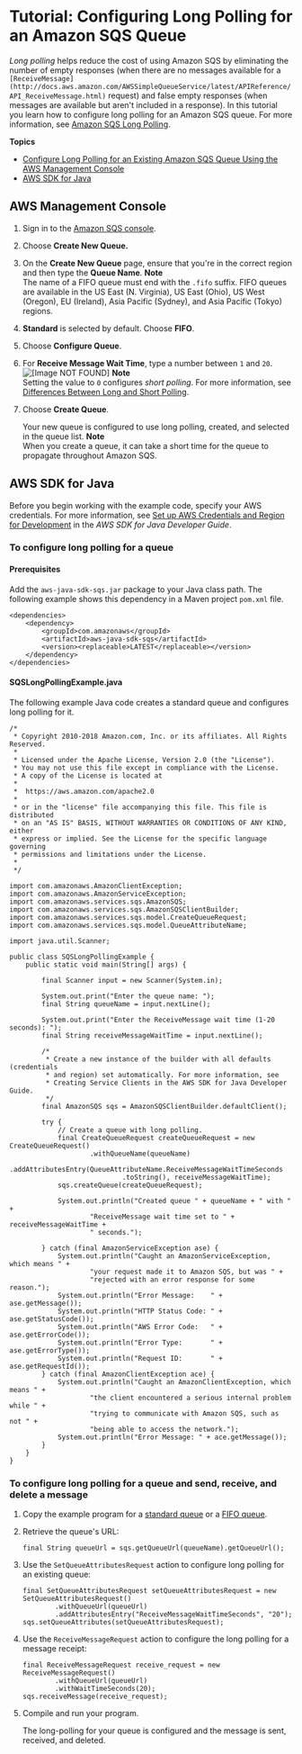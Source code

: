 # Tutorial: Configuring Long Polling for an Amazon SQS Queue<a name="sqs-configure-long-polling-for-queue"></a>

*Long polling* helps reduce the cost of using Amazon SQS by eliminating the number of empty responses \(when there are no messages available for a `[ReceiveMessage](http://docs.aws.amazon.com/AWSSimpleQueueService/latest/APIReference/API_ReceiveMessage.html)` request\) and false empty responses \(when messages are available but aren't included in a response\)\. In this tutorial you learn how to configure long polling for an Amazon SQS queue\. For more information, see [Amazon SQS Long Polling](sqs-long-polling.md)\.

**Topics**
+ [Configure Long Polling for an Existing Amazon SQS Queue Using the AWS Management Console](#sqs-configure-long-polling-for-queue-console)
+ [AWS SDK for Java](#configure-long-polling-for-queue-java)

## AWS Management Console<a name="sqs-configure-long-polling-for-queue-console"></a>

1. Sign in to the [Amazon SQS console](https://console.aws.amazon.com/sqs/)\.

1. Choose **Create New Queue\.**

1. On the **Create New Queue** page, ensure that you're in the correct region and then type the **Queue Name**\.
**Note**  
The name of a FIFO queue must end with the `.fifo` suffix\. FIFO queues are available in the US East \(N\. Virginia\), US East \(Ohio\), US West \(Oregon\), EU \(Ireland\), Asia Pacific \(Sydney\), and Asia Pacific \(Tokyo\) regions\.

1. **Standard** is selected by default\. Choose **FIFO**\.

1. Choose **Configure Queue**\.

1. For **Receive Message Wait Time**, type a number between `1` and `20`\.  
![\[Image NOT FOUND\]](http://docs.aws.amazon.com/AWSSimpleQueueService/latest/SQSDeveloperGuide/images/sqs-tutorials-configuring-long-polling.png)
**Note**  
Setting the value to `0` configures *short polling*\. For more information, see [Differences Between Long and Short Polling](sqs-long-polling.md#sqs-short-long-polling-differences)\.

1. Choose **Create Queue**\.

   Your new queue is configured to use long polling, created, and selected in the queue list\.
**Note**  
When you create a queue, it can take a short time for the queue to propagate throughout Amazon SQS\.

## AWS SDK for Java<a name="configure-long-polling-for-queue-java"></a>

Before you begin working with the example code, specify your AWS credentials\. For more information, see [Set up AWS Credentials and Region for Development](http://docs.aws.amazon.com/sdk-for-java/v1/developer-guide/setup-credentials.html) in the *AWS SDK for Java Developer Guide*\.

### To configure long polling for a queue<a name="configure-long-polling-for-queue-java-api"></a>

#### Prerequisites<a name="configure-long-polling-for-queue-java-api-prerequisites"></a>

Add the `aws-java-sdk-sqs.jar` package to your Java class path\. The following example shows this dependency in a Maven project `pom.xml` file\.

```
<dependencies>
    <dependency>
        <groupId>com.amazonaws</groupId>
        <artifactId>aws-java-sdk-sqs</artifactId>
        <version><replaceable>LATEST</replaceable></version>
    </dependency>
</dependencies>
```

#### SQSLongPollingExample\.java<a name="configure-long-polling-example-java-code"></a>

The following example Java code creates a standard queue and configures long polling for it\.

```
/*
 * Copyright 2010-2018 Amazon.com, Inc. or its affiliates. All Rights Reserved.
 *
 * Licensed under the Apache License, Version 2.0 (the "License").
 * You may not use this file except in compliance with the License.
 * A copy of the License is located at
 *
 *  https://aws.amazon.com/apache2.0
 *
 * or in the "license" file accompanying this file. This file is distributed
 * on an "AS IS" BASIS, WITHOUT WARRANTIES OR CONDITIONS OF ANY KIND, either
 * express or implied. See the License for the specific language governing
 * permissions and limitations under the License.
 *
 */
						
import com.amazonaws.AmazonClientException;
import com.amazonaws.AmazonServiceException;
import com.amazonaws.services.sqs.AmazonSQS;
import com.amazonaws.services.sqs.AmazonSQSClientBuilder;
import com.amazonaws.services.sqs.model.CreateQueueRequest;
import com.amazonaws.services.sqs.model.QueueAttributeName;

import java.util.Scanner;

public class SQSLongPollingExample {
    public static void main(String[] args) {

        final Scanner input = new Scanner(System.in);

        System.out.print("Enter the queue name: ");
        final String queueName = input.nextLine();

        System.out.print("Enter the ReceiveMessage wait time (1-20 seconds): ");
        final String receiveMessageWaitTime = input.nextLine();

        /*
         * Create a new instance of the builder with all defaults (credentials
         * and region) set automatically. For more information, see
         * Creating Service Clients in the AWS SDK for Java Developer Guide.
         */
        final AmazonSQS sqs = AmazonSQSClientBuilder.defaultClient();

        try {
            // Create a queue with long polling.
            final CreateQueueRequest createQueueRequest = new CreateQueueRequest()
                    .withQueueName(queueName)
                    .addAttributesEntry(QueueAttributeName.ReceiveMessageWaitTimeSeconds
                            .toString(), receiveMessageWaitTime);
            sqs.createQueue(createQueueRequest);

            System.out.println("Created queue " + queueName + " with " +
                    "ReceiveMessage wait time set to " + receiveMessageWaitTime +
                    " seconds.");

        } catch (final AmazonServiceException ase) {
            System.out.println("Caught an AmazonServiceException, which means " +
                    "your request made it to Amazon SQS, but was " +
                    "rejected with an error response for some reason.");
            System.out.println("Error Message:    " + ase.getMessage());
            System.out.println("HTTP Status Code: " + ase.getStatusCode());
            System.out.println("AWS Error Code:   " + ase.getErrorCode());
            System.out.println("Error Type:       " + ase.getErrorType());
            System.out.println("Request ID:       " + ase.getRequestId());
        } catch (final AmazonClientException ace) {
            System.out.println("Caught an AmazonClientException, which means " +
                    "the client encountered a serious internal problem while " +
                    "trying to communicate with Amazon SQS, such as not " +
                    "being able to access the network.");
            System.out.println("Error Message: " + ace.getMessage());
        }
    }
}
```

### To configure long polling for a queue and send, receive, and delete a message<a name="configure-long-polling-send-receive-delete-message-java-api"></a>

1. Copy the example program for a [standard queue](standard-queues-getting-started-java.md) or a [FIFO queue](FIFO-queues-getting-started-java.md)\.

1. Retrieve the queue's URL:

   ```
   final String queueUrl = sqs.getQueueUrl(queueName).getQueueUrl();
   ```

1. Use the `SetQueueAttributesRequest` action to configure long polling for an existing queue:

   ```
   final SetQueueAttributesRequest setQueueAttributesRequest = new SetQueueAttributesRequest()
           .withQueueUrl(queueUrl)
           .addAttributesEntry("ReceiveMessageWaitTimeSeconds", "20");
   sqs.setQueueAttributes(setQueueAttributesRequest);
   ```

1. Use the `ReceiveMessageRequest` action to configure the long polling for a message receipt:

   ```
   final ReceiveMessageRequest receive_request = new ReceiveMessageRequest()
           .withQueueUrl(queueUrl)
           .withWaitTimeSeconds(20);
   sqs.receiveMessage(receive_request);
   ```

1. Compile and run your program\.

   The long\-polling for your queue is configured and the message is sent, received, and deleted\.